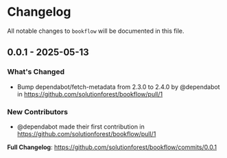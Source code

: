 # Changelog

All notable changes to `bookflow` will be documented in this file.

## 0.0.1 - 2025-05-13

### What's Changed

* Bump dependabot/fetch-metadata from 2.3.0 to 2.4.0 by @dependabot in https://github.com/solutionforest/bookflow/pull/1

### New Contributors

* @dependabot made their first contribution in https://github.com/solutionforest/bookflow/pull/1

**Full Changelog**: https://github.com/solutionforest/bookflow/commits/0.0.1
